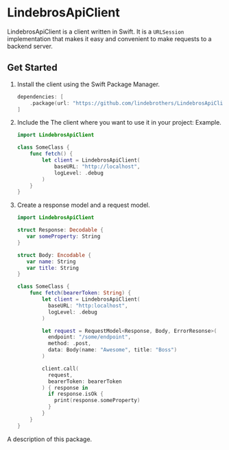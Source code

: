 # LindebrosApiClient
LindebrosApiClient is a client written in Swift. It is a `URLSession` implementation that makes it easy and convenient to make requests to a backend server.


## Get Started
1. Install the client using the Swift Package Manager.
    ```Swift
    dependencies: [
        .package(url: "https://github.com/lindebrothers/LindebrosApiClient.git", .upToNextMajor(from: "1.0.0"))
    ]
    ```

2. Include the The client where you want to use it in your project: Example.
    ``` Swift
    import LindebrosApiClient

    class SomeClass {
        func fetch() {
            let client = LindebrosApiClient(
                baseURL: "http://localhost",
                logLevel: .debug
            )
        }
    }
    ```
3. Create a response model and a request model.
    ``` Swift
    import LindebrosApiClient

    struct Response: Decodable {
       var someProperty: String
    }

    struct Body: Encodable {
       var name: String
       var title: String
    }

    class SomeClass {
        func fetch(bearerToken: String) {
            let client = LindebrosApiClient(
              baseURL: "http:localhost",
              logLevel: .debug
            )

            let request = RequestModel<Response, Body, ErrorResonse>(
              endpoint: "/some/endpoint",
              method: .post,
              data: Body(name: "Awesome", title: "Boss")
            )

            client.call(
              request,
              bearerToken: bearerToken
            ) { response in
              if response.isOk {
                print(response.someProperty)
              }
            }
        }
    }
   ```




A description of this package.
